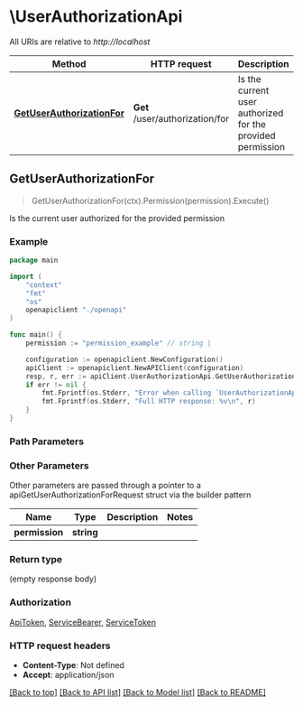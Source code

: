 # \UserAuthorizationApi

All URIs are relative to *http://localhost*

Method | HTTP request | Description
------------- | ------------- | -------------
[**GetUserAuthorizationFor**](UserAuthorizationApi.md#GetUserAuthorizationFor) | **Get** /user/authorization/for | Is the current user authorized for the provided permission



## GetUserAuthorizationFor

> GetUserAuthorizationFor(ctx).Permission(permission).Execute()

Is the current user authorized for the provided permission



### Example

```go
package main

import (
    "context"
    "fmt"
    "os"
    openapiclient "./openapi"
)

func main() {
    permission := "permission_example" // string | 

    configuration := openapiclient.NewConfiguration()
    apiClient := openapiclient.NewAPIClient(configuration)
    resp, r, err := apiClient.UserAuthorizationApi.GetUserAuthorizationFor(context.Background()).Permission(permission).Execute()
    if err != nil {
        fmt.Fprintf(os.Stderr, "Error when calling `UserAuthorizationApi.GetUserAuthorizationFor``: %v\n", err)
        fmt.Fprintf(os.Stderr, "Full HTTP response: %v\n", r)
    }
}
```

### Path Parameters



### Other Parameters

Other parameters are passed through a pointer to a apiGetUserAuthorizationForRequest struct via the builder pattern


Name | Type | Description  | Notes
------------- | ------------- | ------------- | -------------
 **permission** | **string** |  | 

### Return type

 (empty response body)

### Authorization

[ApiToken](../README.md#ApiToken), [ServiceBearer](../README.md#ServiceBearer), [ServiceToken](../README.md#ServiceToken)

### HTTP request headers

- **Content-Type**: Not defined
- **Accept**: application/json

[[Back to top]](#) [[Back to API list]](../README.md#documentation-for-api-endpoints)
[[Back to Model list]](../README.md#documentation-for-models)
[[Back to README]](../README.md)


